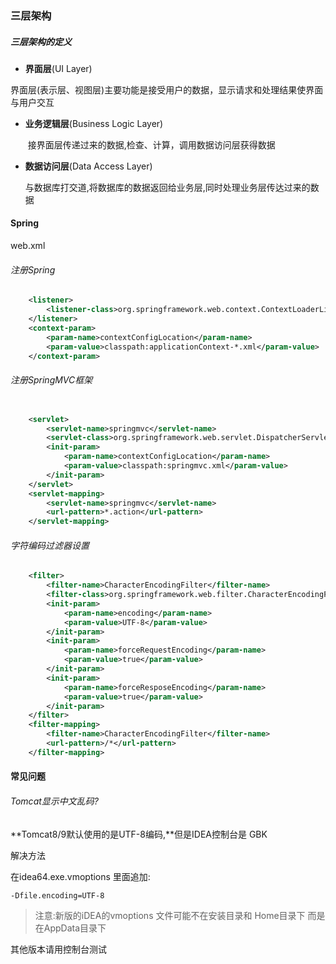



### 三层架构

##### 三层架构的定义

+   **界面层**(UI Layer)

  ​	界面层(表示层、视图层)主要功能是接受用户的数据，显示请求和处理结果使界面与用户交互

+ **业务逻辑层**(Business Logic Layer)

  ​	接界面层传递过来的数据,检查、计算，调用数据访问层获得数据

+ **数据访问层**(Data Access Layer)

  ​	与数据库打交道,将数据库的数据返回给业务层,同时处理业务层传达过来的数据

  



#### Spring

web.xml

###### 注册Spring

```xml
    <listener>
        <listener-class>org.springframework.web.context.ContextLoaderListener</listener-class>
    </listener>
    <context-param>
        <param-name>contextConfigLocation</param-name>
        <param-value>classpath:applicationContext-*.xml</param-value>
    </context-param>
```



###### 注册SpringMVC框架

```xml

    <servlet>
        <servlet-name>springmvc</servlet-name>
        <servlet-class>org.springframework.web.servlet.DispatcherServlet</servlet-class>
        <init-param>
            <param-name>contextConfigLocation</param-name>
            <param-value>classpath:springmvc.xml</param-value>
        </init-param>
    </servlet>
    <servlet-mapping>
        <servlet-name>springmvc</servlet-name>
        <url-pattern>*.action</url-pattern>
    </servlet-mapping>
```



###### 字符编码过滤器设置

```XML
    <filter>
        <filter-name>CharacterEncodingFilter</filter-name>
        <filter-class>org.springframework.web.filter.CharacterEncodingFilter </filter-class>
        <init-param>
            <param-name>encoding</param-name>
            <param-value>UTF-8</param-value>
        </init-param>
        <init-param>
            <param-name>forceRequestEncoding</param-name>
            <param-value>true</param-value>
        </init-param>
        <init-param>
            <param-name>forceResposeEncoding</param-name>
            <param-value>true</param-value>
        </init-param>
    </filter>
    <filter-mapping>
        <filter-name>CharacterEncodingFilter</filter-name>
        <url-pattern>/*</url-pattern>
    </filter-mapping>
```



#### 常见问题

###### Tomcat显示中文乱码?

**Tomcat8/9默认使用的是UTF-8编码,**但是IDEA控制台是 GBK

解决方法

在idea64.exe.vmoptions 里面追加:

```
-Dfile.encoding=UTF-8
```

> 注意:新版的iDEA的vmoptions 文件可能不在安装目录和 Home目录下 而是在AppData目录下

其他版本请用控制台测试